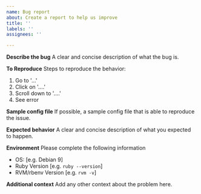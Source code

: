 ```yaml
---
name: Bug report
about: Create a report to help us improve
title: ''
labels: ''
assignees: ''

---
```


**Describe the bug**
A clear and concise description of what the bug is.

**To Reproduce**
Steps to reproduce the behavior:
1. Go to '...'
2. Click on '....'
3. Scroll down to '....'
4. See error

**Sample config file**
If possible, a sample config file that is able to reproduce the issue.

**Expected behavior**
A clear and concise description of what you expected to happen.

**Environment**
Please complete the following information
 - OS: [e.g. Debian 9]
 - Ruby Version [e.g. `ruby --version`]
 - RVM/rbenv Version [e.g. `rvm -v`]

**Additional context**
Add any other context about the problem here.
